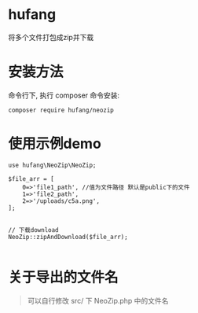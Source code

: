 hufang
=====

将多个文件打包成zip并下载

# 安装方法
命令行下, 执行 composer 命令安装:
````
composer require hufang/neozip
````

# 使用示例demo
````
use hufang\NeoZip\NeoZip;

$file_arr = [
	0=>'file1_path', //值为文件路径 默认是public下的文件
	1=>'file2_path',
	2=>'/uploads/c5a.png',
];


// 下载download
NeoZip::zipAndDownload($file_arr);


````

# 关于导出的文件名
> 可以自行修改 src/ 下 NeoZip.php 中的文件名
